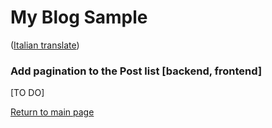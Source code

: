 # My Blog Sample
([Italian translate](PostPagination_IT.md))  

### Add pagination to the Post list [backend, frontend]

[TO DO]  

[Return to main page](../README.md)  